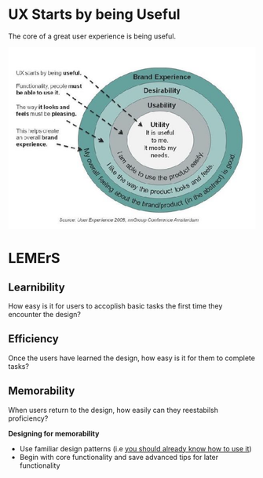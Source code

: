 <!-- TITLE: Usability -->
<!-- SUBTITLE: A quick summary of Usability -->

# UX Starts by being Useful
The core of a great user experience is being useful.

![Ux Starts By Being Useful](/uploads/ux-starts-by-being-useful.png "Ux Starts By Being Useful")

# LEMErS

## Learnibility
How easy is it for users to accoplish basic tasks the first time they encounter the design?

## Efficiency
Once the users have learned the design, how easy is it for them to complete tasks?

## Memorability
When users return to the design, how easily can they reestabilsh proficiency?

**Designing for memorability**
* Use familiar design patterns (i.e [you should already know how to use it](https://www.smashingmagazine.com/2012/09/you-already-know-how-to-use-it/))
* Begin with core functionality and save advanced tips for later functionality


